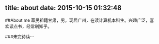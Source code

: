 title: about
date: 2015-10-15 01:32:48
---
##About me
草民祖籍甘肃，男，现居广州，在读计算机本科生。兴趣广泛，喜欢读点书，经常刷知乎。

###未完待续···

